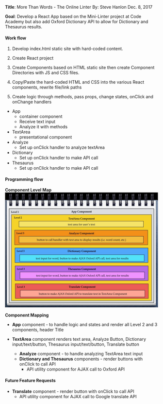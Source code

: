 __Title__: More Than Words - The Online Linter
By: Steve Hanlon Dec. 8, 2017

__Goal__: Develop a React App based on the Mini-Linter project at Code Academy but also add Oxford Dictionary API to allow for Dictionary and Thesaurus results.

#### Work flow
1. Develop index.html static site with hard-coded content.

2. Create React project
3. Create Components based on HTML static site then create Component Directories with JS and CSS files.
4. Copy/Paste the hard-coded HTML and CSS into the various React components, rewrite file/link paths

5. Create logic through methods, pass props, change states, onClick and onChange handlers
  - App
    - container component
    - Receive text input
    - Analyze it with methods
  - TextArea
    - presentational component
  - Analyze
    - Set up onClick handler to analyze textArea
  - Dictionary
    - Set up onClick handler to make API call
  - Thesaurus
    - Set up onClick handler to make API call

#### Programming flow
**Component Level Map**
![Component Levels](./screenshots/mtw_component_map1.jpeg)

**Component Mapping**

- **App** component - to handle logic and states and render all Level 2 and 3 components, header Title

 - **TextArea** component renders text area, Analyze Button, Dictionary input/text/button, Thesaurus input/text/button, Translate button

    - **Analyze** component - to handle analyzing TextArea text input
    - **Dictionary and Thesaurus** components - render buttons with onClick to call API
      - API utility component for AJAX call to Oxford API



#### Future Feature Requests

  - **Translate** component  - render button with onClick to call API
    - API utility component for AJAX call to Google translate API
